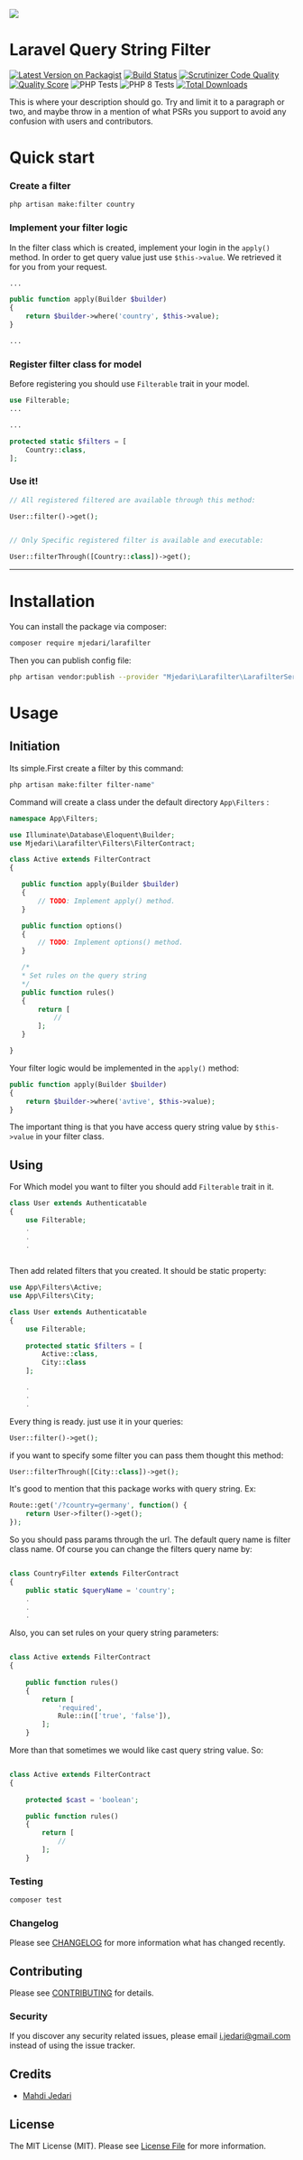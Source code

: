 ![](https://raw.githubusercontent.com/mjedari/larafilter/master/art/banner.png)

# Laravel Query String Filter

[![Latest Version on Packagist](https://img.shields.io/packagist/v/mjedari/larafilter.svg?style=flat-square)](https://packagist.org/packages/mjedari/larafilter)
[![Build Status](https://scrutinizer-ci.com/g/mjedari/larafilter/badges/build.png?b=master)](https://scrutinizer-ci.com/g/mjedari/larafilter/build-status/master)
[![Scrutinizer Code Quality](https://scrutinizer-ci.com/g/mjedari/larafilter/badges/quality-score.png?b=master&style=flat-square)](https://scrutinizer-ci.com/g/mjedari/larafilter/?branch=master)
[![Quality Score](https://img.shields.io/scrutinizer/g/mjedari/larafilter.svg?style=flat-square)](https://scrutinizer-ci.com/g/mjedari/larafilter)
![PHP Tests](https://github.com/mjedari/larafilter/workflows/PHP%20Tests/badge.svg)
![PHP 8 Tests](https://github.com/mjedari/larafilter/workflows/PHP%208%20Tests/badge.svg?style=flat)
[![Total Downloads](https://img.shields.io/packagist/dt/mjedari/larafilter.svg?style=flat-square)](https://packagist.org/packages/mjedari/larafilter)


This is where your description should go. Try and limit it to a paragraph or two, and maybe throw in a mention of what PSRs you support to avoid any confusion with users and contributors.

# Quick start
### Create a filter
```bash
php artisan make:filter country
```

### Implement your filter logic
In the filter class which is created, implement your login in the ``apply()`` method.
In order to get query value just use ``$this->value``. We retrieved it for you from your request.
```php
...

public function apply(Builder $builder)
{
    return $builder->where('country', $this->value);
}

...
```

### Register filter class for model
Before registering you should use ``Filterable`` trait in your model.
```php
use Filterable;
...

...

protected static $filters = [
    Country::class,
];

```
### Use it!

```php
// All registered filtered are available through this method:

User::filter()->get();


// Only Specific registered filter is available and executable:

User::filterThrough([Country::class])->get();

```
***
# Installation

You can install the package via composer:

```bash
composer require mjedari/larafilter
```
Then you can publish config file:
```bash
php artisan vendor:publish --provider "Mjedari\Larafilter\LarafilterServiceProvider"
```
# Usage

## Initiation
Its simple.First create a filter by this command:
```bash
php artisan make:filter filter-name"
```
Command will create a class under the default directory ``App\Filters`` : 
```php
namespace App\Filters;

use Illuminate\Database\Eloquent\Builder;
use Mjedari\Larafilter\Filters\FilterContract;

class Active extends FilterContract
{

   public function apply(Builder $builder)
   {
       // TODO: Implement apply() method.
   }

   public function options()
   {
       // TODO: Implement options() method.
   }

   /*
   * Set rules on the query string
   */
   public function rules()
   {
       return [
           //
       ];
   }

}
```
Your filter logic would be implemented in the ``apply()`` method:
```php
public function apply(Builder $builder)
{
    return $builder->where('avtive', $this->value);
}
```
The important thing is that you have access query string value by ``$this->value`` in your filter class.

## Using

For Which model you want to filter you should add ``Filterable`` trait in it.

```php
class User extends Authenticatable
{
    use Filterable;
    .
    .
    .
    
```
Then add related filters that you created. It should be static property:

```php
use App\Filters\Active;
use App\Filters\City;

class User extends Authenticatable
{
    use Filterable;
 
    protected static $filters = [
        Active::class,
        City::class
    ];

    .
    .
    .

```

Every thing is ready. just use it in your queries:
```php
User::filter()->get();
```


if you want to specify some filter you can pass them thought this method:
```php
User::filterThrough([City::class])->get();
```

It's good to mention that this package works with query string. Ex:
```php
Route::get('/?country=germany', function() {
    return User->filter()->get();
});
```
So you should pass params through the url. The default query name is filter class name. Of course you can change the filters query name by:
 
```php

class CountryFilter extends FilterContract
{
    public static $queryName = 'country';
    .
    .
    .

```

Also, you can set rules on your query string parameters:
```php

class Active extends FilterContract
{
 
    public function rules()
    {
        return [
            'required',
            Rule::in(['true', 'false']),
        ];
    }
```
More than that sometimes we would like cast query string value. So:

```php

class Active extends FilterContract
{
    
    protected $cast = 'boolean';

    public function rules()
    {
        return [
            //
        ];
    }
```

### Testing

``` bash
composer test
```

### Changelog

Please see [CHANGELOG](CHANGELOG.md) for more information what has changed recently.

## Contributing

Please see [CONTRIBUTING](CONTRIBUTING.md) for details.

### Security

If you discover any security related issues, please email i.jedari@gmail.com instead of using the issue tracker.

## Credits

- [Mahdi Jedari](https://github.com/mjedari)

## License

The MIT License (MIT). Please see [License File](LICENSE.md) for more information.
